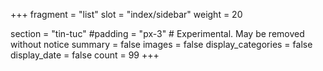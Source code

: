 +++
fragment = "list"
slot = "index/sidebar"
weight = 20

section = "tin-tuc"
#padding = "px-3" # Experimental. May be removed without notice
summary = false
images = false
display_categories = false
display_date = false
count = 99
+++
